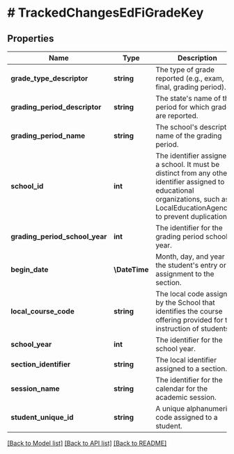 # # TrackedChangesEdFiGradeKey

## Properties

Name | Type | Description | Notes
------------ | ------------- | ------------- | -------------
**grade_type_descriptor** | **string** | The type of grade reported (e.g., exam, final, grading period). | [optional]
**grading_period_descriptor** | **string** | The state&#39;s name of the period for which grades are reported. | [optional]
**grading_period_name** | **string** | The school&#39;s descriptive name of the grading period. | [optional]
**school_id** | **int** | The identifier assigned to a school. It must be distinct from any other identifier assigned to educational organizations, such as a LocalEducationAgencyId, to prevent duplication. | [optional]
**grading_period_school_year** | **int** | The identifier for the grading period school year. | [optional]
**begin_date** | **\DateTime** | Month, day, and year of the student&#39;s entry or assignment to the section. | [optional]
**local_course_code** | **string** | The local code assigned by the School that identifies the course offering provided for the instruction of students. | [optional]
**school_year** | **int** | The identifier for the school year. | [optional]
**section_identifier** | **string** | The local identifier assigned to a section. | [optional]
**session_name** | **string** | The identifier for the calendar for the academic session. | [optional]
**student_unique_id** | **string** | A unique alphanumeric code assigned to a student. | [optional]

[[Back to Model list]](../../README.md#models) [[Back to API list]](../../README.md#endpoints) [[Back to README]](../../README.md)
